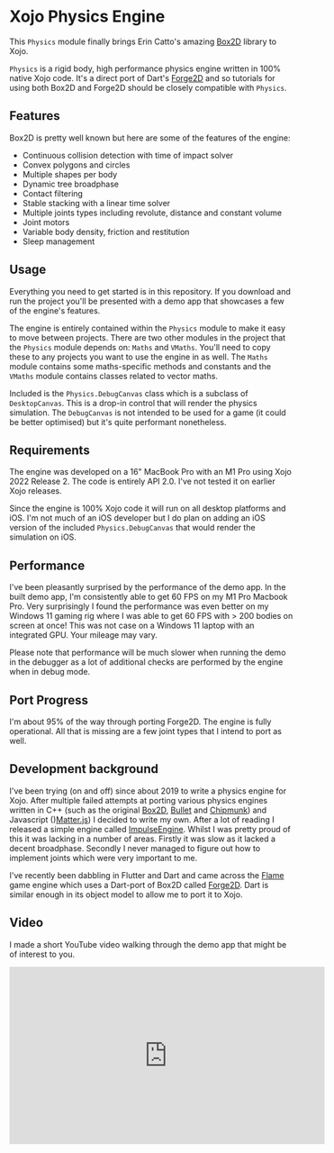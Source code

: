 # Xojo Physics Engine

This `Physics` module finally brings Erin Catto's amazing [Box2D] library to Xojo.

`Physics` is a rigid body, high performance physics engine written in 100% native Xojo code. It's a direct port of Dart's [Forge2D] and so tutorials for using both Box2D and Forge2D should be closely compatible with `Physics`.

## Features
Box2D is pretty well known but here are some of the features of the engine:

- Continuous collision detection with time of impact solver
- Convex polygons and circles
- Multiple shapes per body
- Dynamic tree broadphase
- Contact filtering
- Stable stacking with a linear time solver
- Multiple joints types including revolute, distance and constant volume
- Joint motors
- Variable body density, friction and restitution
- Sleep management

## Usage

Everything you need to get started is in this repository. If you download and run the project you'll be presented with a demo app that showcases a few of the engine's features.

The engine is entirely contained within the `Physics` module to make it easy to move between projects. There are two other modules in the project that the `Physics` module depends on: `Maths` and `VMaths`. You'll need to copy these to any projects you want to use the engine in as well. The `Maths` module contains some maths-specific methods and constants and the `VMaths` module contains classes related to vector maths.

Included is the `Physics.DebugCanvas` class which is a subclass of `DesktopCanvas`. This is a drop-in control that will render the physics simulation. The `DebugCanvas` is not intended to be used for a game (it could be better optimised) but it's quite performant nonetheless.

## Requirements

The engine was developed on a 16" MacBook Pro with an M1 Pro using Xojo 2022 Release 2. The code is entirely API 2.0. I've not tested it on earlier Xojo releases.

Since the engine is 100% Xojo code it will run on all desktop platforms and iOS. I'm not much of an iOS developer but I do plan on adding an iOS version of the included `Physics.DebugCanvas` that would render the simulation on iOS.

## Performance

I've been pleasantly surprised by the performance of the demo app. In the built demo app, I'm consistently able to get 60 FPS on my M1 Pro Macbook Pro. Very surprisingly I found the performance was even better on my Windows 11 gaming rig where I was able to get 60 FPS with > 200 bodies on screen at once! This was not case on a Windows 11 laptop with an integrated GPU. Your mileage may vary.

Please note that performance will be much slower when running the demo in the debugger as a lot of additional checks are performed by the engine when in debug mode.

## Port Progress

I'm about 95% of the way through porting Forge2D. The engine is fully operational. All that is missing are a few joint types that I intend to port as well.

## Development background

I've been trying (on and off) since about 2019 to write a physics engine for Xojo. After multiple failed attempts at porting various physics engines written in C++ (such as the original [Box2D], [Bullet] and [Chipmunk]) and Javascript ()[Matter.js][Matterjs]) I decided to write my own. After a lot of reading I released a simple engine called [ImpulseEngine]. Whilst I was pretty proud of this it was lacking in a number of areas. Firstly it was slow as it lacked a decent broadphase. Secondly I never managed to figure out how to implement joints which were very important to me.

I've recently been dabbling in Flutter and Dart and came across the [Flame] game engine which uses a Dart-port of Box2D called [Forge2D]. Dart is similar enough in its object model to allow me to port it to Xojo.

## Video

I made a short YouTube video walking through the demo app that might be of interest to you.

<iframe width="560" height="315" src="https://www.youtube.com/embed/EeBKyH_cYuE" title="YouTube video player" frameborder="0" allow="accelerometer; autoplay; clipboard-write; encrypted-media; gyroscope; picture-in-picture" allowfullscreen></iframe>

[Box2D]: https://box2d.org
[Forge2D]: https://github.com/flame-engine/forge2d]
[Chipmunk]: https://chipmunk-physics.net
[Bullet]: https://github.com/bulletphysics/bullet3
[Matterjs]: https://brm.io/matter-js/
[ImpulseEngine]: https://github.com/gkjpettet/ImpulseEngine
[Flame]: https://flame-engine.org